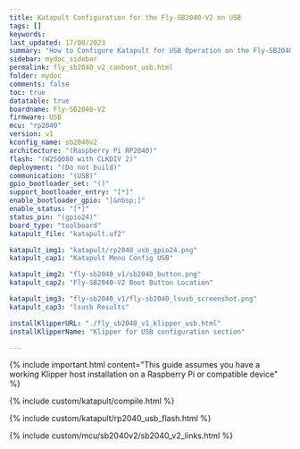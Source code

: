 ```yaml
---
title: Katapult Configuration for the Fly-SB2040-V2 on USB
tags: []
keywords: 
last_updated: 17/08/2023
summary: "How to Configure Katapult for USB Operation on the Fly-SB2040-V2"
sidebar: mydoc_sidebar
permalink: fly_sb2040_v2_canboot_usb.html
folder: mydoc
comments: false
toc: true
datatable: true
boardname: Fly-SB2040-V2
firmware: USB
mcu: "rp2040"
version: v1
kconfig_name: sb2040v2
architecture: "(Raspberry Pi RP2040)"
flash: "(W25Q080 with CLKDIV 2)"
deployment: "(Do not build)"
communication: "(USB)"
gpio_bootloader_set: "()"
support_bootloader_entry: "[*]"
enable_bootloader_gpio: "[&nbsp;]"
enable_status: "[*]"
status_pin: "(gpio24)"
board_type: "toolboard"
katapult_file: "katapult.uf2"

katapult_img1: "katapult/rp2040_usb_gpio24.png"
katapult_cap1: "Katapult Menu Config USB"

katapult_img2: "fly-sb2040_v1/sb2040_button.png"
katapult_cap2: "Fly-SB2040-V2 Boot Button Location"

katapult_img3: "fly-sb2040_v1/fly-sb2040_lsusb_screenshot.png"
katapult_cap3: "lsusb Results"

installKlipperURL: "./fly_sb2040_v1_klipper_usb.html"
installKlipperName: "Klipper for USB configuration section"

---
```

{% include important.html content="This guide assumes you have a working Klipper host installation on a Raspberry Pi or compatible device" %}

{% include custom/katapult/compile.html %}

{% include custom/katapult/rp2040_usb_flash.html %}

{% include custom/mcu/sb2040v2/sb2040_v2_links.html %}
